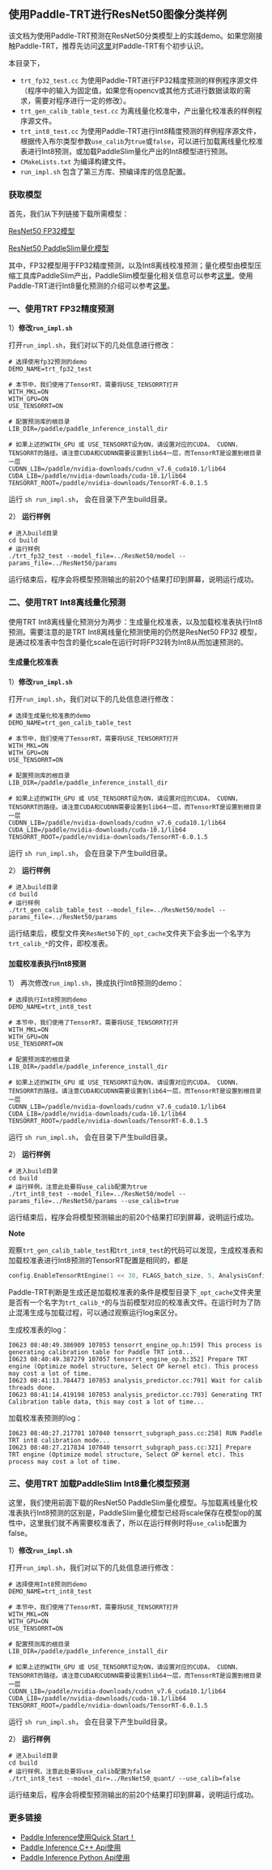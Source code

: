 ## 使用Paddle-TRT进行ResNet50图像分类样例

该文档为使用Paddle-TRT预测在ResNet50分类模型上的实践demo。如果您刚接触Paddle-TRT，推荐先访问[这里](https://paddle-inference.readthedocs.io/en/latest/optimize/paddle_trt.html)对Paddle-TRT有个初步认识。

本目录下，

- `trt_fp32_test.cc` 为使用Paddle-TRT进行FP32精度预测的样例程序源文件（程序中的输入为固定值，如果您有opencv或其他方式进行数据读取的需求，需要对程序进行一定的修改）。
- `trt_gen_calib_table_test.cc` 为离线量化校准中，产出量化校准表的样例程序源文件。
- `trt_int8_test.cc` 为使用Paddle-TRT进行Int8精度预测的样例程序源文件，根据传入布尔类型参数`use_calib`为`true`或`false`，可以进行加载离线量化校准表进行Int8预测，或加载PaddleSlim量化产出的Int8模型进行预测。
- `CMakeLists.txt` 为编译构建文件。   
- `run_impl.sh` 包含了第三方库、预编译库的信息配置。

### 获取模型
首先，我们从下列链接下载所需模型：

[ResNet50 FP32模型](https://paddle-inference-dist.bj.bcebos.com/inference_demo/python/resnet50/ResNet50.tar.gz)

[ResNet50 PaddleSlim量化模型](https://paddle-inference-dist.bj.bcebos.com/inference_demo/python/resnet50/ResNet50_quant.tar.gz)

其中，FP32模型用于FP32精度预测，以及Int8离线校准预测；量化模型由模型压缩工具库PaddleSlim产出，PaddleSlim模型量化相关信息可以参考[这里](https://paddlepaddle.github.io/PaddleSlim/quick_start/quant_aware_tutorial.html)。使用Paddle-TRT进行Int8量化预测的介绍可以参考[这里](https://github.com/PaddlePaddle/Paddle-Inference-Demo/tree/master/docs/optimize/paddle_trt.rst#int8%E9%87%8F%E5%8C%96%E9%A2%84%E6%B5%8B)。

### 一、使用TRT FP32精度预测

1）**修改`run_impl.sh`**

打开`run_impl.sh`，我们对以下的几处信息进行修改：

```shell
# 选择使用fp32预测的demo
DEMO_NAME=trt_fp32_test

# 本节中，我们使用了TensorRT，需要将USE_TENSORRT打开
WITH_MKL=ON       
WITH_GPU=ON         
USE_TENSORRT=ON

# 配置预测库的根目录
LIB_DIR=/paddle/paddle_inference_install_dir

# 如果上述的WITH_GPU 或 USE_TENSORRT设为ON，请设置对应的CUDA， CUDNN， TENSORRT的路径。请注意CUDA和CUDNN需要设置到lib64一层，而TensorRT是设置到根目录一层
CUDNN_LIB=/paddle/nvidia-downloads/cudnn_v7.6_cuda10.1/lib64
CUDA_LIB=/paddle/nvidia-downloads/cuda-10.1/lib64
TENSORRT_ROOT=/paddle/nvidia-downloads/TensorRT-6.0.1.5
```

运行 `sh run_impl.sh`， 会在目录下产生build目录。


2） **运行样例**

```shell
# 进入build目录
cd build
# 运行样例
./trt_fp32_test --model_file=../ResNet50/model --params_file=../ResNet50/params 
```

运行结束后，程序会将模型预测输出的前20个结果打印到屏幕，说明运行成功。

### 二、使用TRT Int8离线量化预测

使用TRT Int8离线量化预测分为两步：生成量化校准表，以及加载校准表执行Int8预测。需要注意的是TRT Int8离线量化预测使用的仍然是ResNet50 FP32 模型，是通过校准表中包含的量化scale在运行时将FP32转为Int8从而加速预测的。

#### 生成量化校准表

1）**修改`run_impl.sh`**

打开`run_impl.sh`，我们对以下的几处信息进行修改：

```shell
# 选择生成量化校准表的demo
DEMO_NAME=trt_gen_calib_table_test

# 本节中，我们使用了TensorRT，需要将USE_TENSORRT打开
WITH_MKL=ON       
WITH_GPU=ON         
USE_TENSORRT=ON

# 配置预测库的根目录
LIB_DIR=/paddle/paddle_inference_install_dir

# 如果上述的WITH_GPU 或 USE_TENSORRT设为ON，请设置对应的CUDA， CUDNN， TENSORRT的路径。请注意CUDA和CUDNN需要设置到lib64一层，而TensorRT是设置到根目录一层
CUDNN_LIB=/paddle/nvidia-downloads/cudnn_v7.6_cuda10.1/lib64
CUDA_LIB=/paddle/nvidia-downloads/cuda-10.1/lib64
TENSORRT_ROOT=/paddle/nvidia-downloads/TensorRT-6.0.1.5
```

运行 `sh run_impl.sh`， 会在目录下产生build目录。

2） **运行样例**

```shell
# 进入build目录
cd build
# 运行样例
./trt_gen_calib_table_test --model_file=../ResNet50/model --params_file=../ResNet50/params 
```

运行结束后，模型文件夹`ResNet50`下的`_opt_cache`文件夹下会多出一个名字为`trt_calib_*`的文件，即校准表。

#### 加载校准表执行Int8预测

1） 再次修改`run_impl.sh`，换成执行Int8预测的demo：

```shell
# 选择执行Int8预测的demo
DEMO_NAME=trt_int8_test

# 本节中，我们使用了TensorRT，需要将USE_TENSORRT打开
WITH_MKL=ON       
WITH_GPU=ON         
USE_TENSORRT=ON

# 配置预测库的根目录
LIB_DIR=/paddle/paddle_inference_install_dir

# 如果上述的WITH_GPU 或 USE_TENSORRT设为ON，请设置对应的CUDA， CUDNN， TENSORRT的路径。请注意CUDA和CUDNN需要设置到lib64一层，而TensorRT是设置到根目录一层
CUDNN_LIB=/paddle/nvidia-downloads/cudnn_v7.6_cuda10.1/lib64
CUDA_LIB=/paddle/nvidia-downloads/cuda-10.1/lib64
TENSORRT_ROOT=/paddle/nvidia-downloads/TensorRT-6.0.1.5
```

运行 `sh run_impl.sh`， 会在目录下产生build目录。

2） **运行样例**

```shell
# 进入build目录
cd build
# 运行样例，注意此处要将use_calib配置为true
./trt_int8_test --model_file=../ResNet50/model --params_file=../ResNet50/params --use_calib=true
```

运行结束后，程序会将模型预测输出的前20个结果打印到屏幕，说明运行成功。

**Note**

观察`trt_gen_calib_table_test`和`trt_int8_test`的代码可以发现，生成校准表和加载校准表进行Int8预测的TensorRT配置是相同的，都是

```c++
config.EnableTensorRtEngine(1 << 30, FLAGS_batch_size, 5, AnalysisConfig::Precision::kInt8, false, true /*use_calib*/);
```

Paddle-TRT判断是生成还是加载校准表的条件是模型目录下`_opt_cache`文件夹里是否有一个名字为`trt_calib_*`的与当前模型对应的校准表文件。在运行时为了防止混淆生成与加载过程，可以通过观察运行log来区分。

生成校准表的log：

```
I0623 08:40:49.386909 107053 tensorrt_engine_op.h:159] This process is generating calibration table for Paddle TRT int8...
I0623 08:40:49.387279 107057 tensorrt_engine_op.h:352] Prepare TRT engine (Optimize model structure, Select OP kernel etc). This process may cost a lot of time.
I0623 08:41:13.784473 107053 analysis_predictor.cc:791] Wait for calib threads done.
I0623 08:41:14.419198 107053 analysis_predictor.cc:793] Generating TRT Calibration table data, this may cost a lot of time...
```

加载校准表预测的log：

```
I0623 08:40:27.217701 107040 tensorrt_subgraph_pass.cc:258] RUN Paddle TRT int8 calibration mode...
I0623 08:40:27.217834 107040 tensorrt_subgraph_pass.cc:321] Prepare TRT engine (Optimize model structure, Select OP kernel etc). This process may cost a lot of time.
```

### 三、使用TRT 加载PaddleSlim Int8量化模型预测

这里，我们使用前面下载的ResNet50 PaddleSlim量化模型。与加载离线量化校准表执行Int8预测的区别是，PaddleSlim量化模型已经将scale保存在模型op的属性中，这里我们就不再需要校准表了，所以在运行样例时将`use_calib`配置为false。

1）**修改`run_impl.sh`**

打开`run_impl.sh`，我们对以下的几处信息进行修改：

```shell
# 选择使用Int8预测的demo
DEMO_NAME=trt_int8_test

# 本节中，我们使用了TensorRT，需要将USE_TENSORRT打开
WITH_MKL=ON       
WITH_GPU=ON         
USE_TENSORRT=ON

# 配置预测库的根目录
LIB_DIR=/paddle/paddle_inference_install_dir

# 如果上述的WITH_GPU 或 USE_TENSORRT设为ON，请设置对应的CUDA， CUDNN， TENSORRT的路径。请注意CUDA和CUDNN需要设置到lib64一层，而TensorRT是设置到根目录一层
CUDNN_LIB=/paddle/nvidia-downloads/cudnn_v7.6_cuda10.1/lib64
CUDA_LIB=/paddle/nvidia-downloads/cuda-10.1/lib64
TENSORRT_ROOT=/paddle/nvidia-downloads/TensorRT-6.0.1.5
```

运行 `sh run_impl.sh`， 会在目录下产生build目录。


2） **运行样例**

```shell
# 进入build目录
cd build
# 运行样例，注意此处要将use_calib配置为false
./trt_int8_test --model_dir=../ResNet50_quant/ --use_calib=false
```

运行结束后，程序会将模型预测输出的前20个结果打印到屏幕，说明运行成功。

### 更多链接
- [Paddle Inference使用Quick Start！](https://paddle-inference.readthedocs.io/en/latest/introduction/quick_start.html)
- [Paddle Inference C++ Api使用](https://paddle-inference.readthedocs.io/en/latest/user_guides/cxx_api.html)
- [Paddle Inference Python Api使用](https://paddle-inference.readthedocs.io/en/latest/user_guides/inference_python_api.html)
